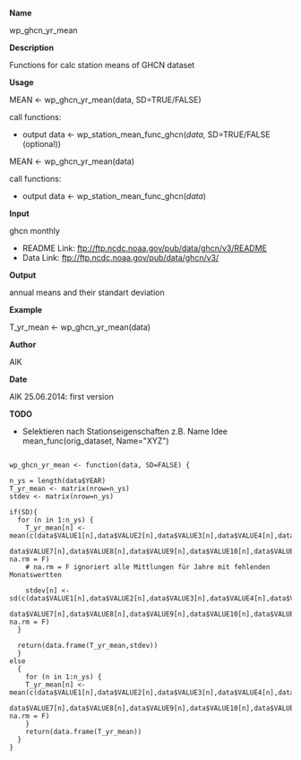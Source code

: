 
**Name**

wp_ghcn_yr_mean

**Description**

Functions for calc station means of GHCN dataset 

**Usage**

MEAN <- wp_ghcn_yr_mean(data, SD=TRUE/FALSE)

call functions:

- output data <- wp_station_mean_func_ghcn(_data_, SD=TRUE/FALSE (optional))

MEAN <- wp_ghcn_yr_mean(data)

call functions:

- output data <- wp_station_mean_func_ghcn(_data_)

**Input**

ghcn monthly
- README Link: ftp://ftp.ncdc.noaa.gov/pub/data/ghcn/v3/README
- Data Link: ftp://ftp.ncdc.noaa.gov/pub/data/ghcn/v3/


**Output**

annual means and their standart deviation


**Example**

T_yr_mean <- wp_ghcn_yr_mean(data)

**Author**

AlK

**Date**

AlK 25.06.2014: first version

**TODO**

- Selektieren nach Stationseigenschaften z.B. Name 
Idee mean_func(orig_dataset, Name="XYZ") 

```{r}

wp_ghcn_yr_mean <- function(data, SD=FALSE) {

n_ys = length(data$YEAR)  
T_yr_mean <- matrix(nrow=n_ys)
stdev <- matrix(nrow=n_ys)

if(SD){
  for (n in 1:n_ys) {
    T_yr_mean[n] <- mean(c(data$VALUE1[n],data$VALUE2[n],data$VALUE3[n],data$VALUE4[n],data$VALUE5[n],data$VALUE6[n],
                           data$VALUE7[n],data$VALUE8[n],data$VALUE9[n],data$VALUE10[n],data$VALUE11[n],data$VALUE12[n]), na.rm = F)
    # na.rm = F ignoriert alle Mittlungen für Jahre mit fehlenden Monatswertten
  
    stdev[n] <- sd(c(data$VALUE1[n],data$VALUE2[n],data$VALUE3[n],data$VALUE4[n],data$VALUE5[n],data$VALUE6[n],
                           data$VALUE7[n],data$VALUE8[n],data$VALUE9[n],data$VALUE10[n],data$VALUE11[n],data$VALUE12[n]), na.rm = F)
  }
  
  return(data.frame(T_yr_mean,stdev))
  }
else
  {
    for (n in 1:n_ys) {
    T_yr_mean[n] <- mean(c(data$VALUE1[n],data$VALUE2[n],data$VALUE3[n],data$VALUE4[n],data$VALUE5[n],data$VALUE6[n],
                           data$VALUE7[n],data$VALUE8[n],data$VALUE9[n],data$VALUE10[n],data$VALUE11[n],data$VALUE12[n]), na.rm = F)
    }
    return(data.frame(T_yr_mean))
  }
}

```

